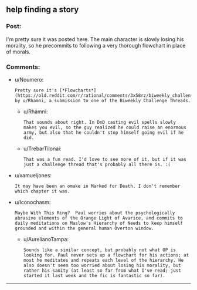 ## help finding a story

### Post:

I'm pretty sure it was posted here. The main character is slowly losing his morality, so he precommits to following a very thorough flowchart in place of  morals.

### Comments:

- u/Noumero:
  ```
  Pretty sure it's [*Flowcharts*](https://old.reddit.com/r/rational/comments/3x58rz/biweekly_challenge_dungeons_dragons/cy1od3m/) by u/Rhamni, a submission to one of the Biweekly Challenge Threads.
  ```

  - u/Rhamni:
    ```
    That sounds about right. In DnD casting evil spells slowly makes you evil, so the guy realized he could raise an enormous army, but also that he couldn't stop himself going evil if he did.
    ```

  - u/TrebarTilonai:
    ```
    That was a fun read. I'd love to see more of it, but if it was just a challenge thread that's probably all there is. :(
    ```

- u/xamueljones:
  ```
  It may have been an omake in Marked for Death. I don't remember which chapter it was.
  ```

- u/Iconochasm:
  ```
  Maybe With This Ring?  Paul worries about the psychologically abrasive elements of the Orange Light of Avarice, and commits to daily meditations on Maslow's Hierarchy of Needs to keep himself grounded and within the general human Overton window.
  ```

  - u/AurelianoTampa:
    ```
    Sounds like a similar concept, but probably not what OP is looking for. Paul never sets up a flowchart for his actions; at most he meditates and repeats each level of the hierarchy. He also doesn't seem too worried about losing his morality, but rather his sanity (at least so far from what I've read; just started it last week and the fic is fantastic so far).
    ```

---

